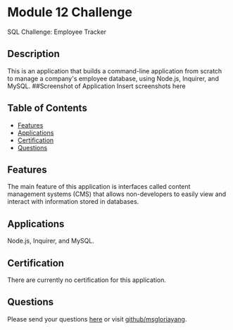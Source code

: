 # Module 12 Challenge
SQL Challenge: Employee Tracker
## Description
This is an application that builds a command-line application from scratch to manage a company's employee database, using Node.js, Inquirer, and MySQL.
##Screenshot of Application
Insert screenshots here
## Table of Contents
* [Features](#features)
* [Applications](#applications)
* [Certification](#certification)
* [Questions](#questions)
## Features
The main feature of this application is interfaces called content management systems (CMS) that allows non-developers to easily view and interact with information stored in databases.
## Applications
Node.js, Inquirer, and MySQL.
## Certification
There are currently no certification for this application.
## Questions
Please send your questions [here](mailto:lookmeup@gmail.com?subject=[GitHub]%20Dev%20Connect) or visit [github/msgloriayang](https://github.com/msgloriayang).

